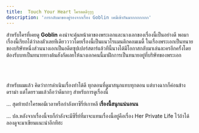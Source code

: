 ```yaml
---
title:  Touch Your Heart โครตตดีๆๆๆ
description: 'การกลับมาของคู่รองจากเรื่อง Goblin เคมีเข้ากันมากกกกกกก'
---
```


<photo src="https://i.pinimg.com/originals/a2/5e/67/a25e678fe2cbd6891ecf510a8a756ced.jpg" alt="Touch Your Heart"></photo>

<p class="start">สำหรับใครที่เคยดู <b>Goblin</b> คงน่าจะคุ้นหน้าตาของพระเอกและนางเอกของเรื่องนี้เป็นอย่างดี พอมาเรื่องนี้เรียกได้ว่าลงตัวเลยทีเดียววววโดยเรื่องนี้เป็นแนวโรแมนติกคอมเมดี้ ในเรื่องพระเอกเป็นทนายของบริษัทหนึ่งส่วนนางเอกเป็นอดีตซุปเปอร์สตาร์แล้วทีนี้นางได้มีโอกาสกลับมาเล่นละครอีกครั้งโดยต้องรับบทเป็นทนายทางต้นสังกัดเลยให้นางเอกคนนี้มาฝึกการเป็นทนายอยู่ที่บริษัทของพระเอก</p>

<br></br>

สำหรับผมแล้ว คิดว่าการดำเนินเรื่องทำได้ดี ทุกตอนที่ดูมาสนุกแทบทุกตอน แต่บางฉากก็ค่อนข้าง ดราม่า แต่โดยรวมแล้วถือว่าดีมากๆ สำหรับการดูเรื่องนี้

... สุดท้ายถ้าใครพอมีเวลาหรือกำลังหาซีรี่ย์เกาหลี __เรื่องนี้สนุกแน่นอนน__

... ปล.หลังจากเรื่องนี้จบก็กำลังจะมีซีรี่ย์ที่มาจะแทนเรื่องนี้อยู่คือเรื่อง Her Private Life ไว้ถ้าได้ลองดูจะมาเขียนแนะนำอีกทีฮะ
